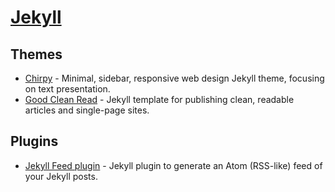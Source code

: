 # [Jekyll](https://jekyllrb.com/)

## Themes

- [Chirpy](https://github.com/cotes2020/jekyll-theme-chirpy/) - Minimal, sidebar, responsive web design Jekyll theme, focusing on text presentation.
- [Good Clean Read](https://github.com/adueck/good-clean-read) - Jekyll template for publishing clean, readable articles and single-page sites.

## Plugins

- [Jekyll Feed plugin](https://github.com/jekyll/jekyll-feed) - Jekyll plugin to generate an Atom (RSS-like) feed of your Jekyll posts.
